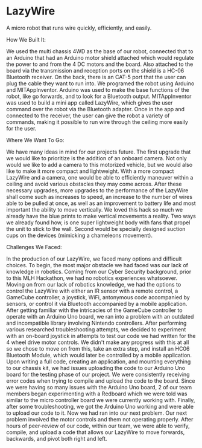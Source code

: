 # LazyWire
A micro robot that runs wire quickly, efficiently, and easily.

How We Built It:

We used the multi chassis 4WD as the base of our robot, connected that to an Arduino that had an Arduino motor shield attached which would regulate the power to and from the 4 DC motors and the board. Also attached to the board via the transmission and reception ports on the shield is a HC-06 Bluetooth receiver. On the back, there is an CAT-5 port that the user can plug the cable they want to run into. We programed the robot using Arduino and MITAppInventor. Arduino was used to make the base functions of the robot, like go forwards, and to look for a Bluetooth output. MITAppInventor was used to build a mini app called LazyWire, which gives the user command over the robot via the Bluetooth adapter. Once in the app and connected to the receiver, the user can give the robot a variety of commands, making it possible to run wire through the ceiling more easily for the user.


Where We Want To Go: 

We have many ideas in mind for our projects future. The first upgrade that we would like to prioritize is the addition of an onboard camera. Not only would we like to add a camera to this motorized vehicle, but we would also like to make it more compact and lightweight. With a more compact LazyWire and a camera, one would be able to efficiently maneuver within a ceiling and avoid various obstacles they may come across. After these necessary upgrades, more upgrades to the performance of the LazyWire shall come such as increases to speed, an increase to the number of wires able to be pulled at once, as well as an improvement to battery life and most important the ability to move vertically. We loved this hack so much we already have the blue prints to make vertical movements a reality. Two ways we already found how, is one super lightweight body with fans that propel the unit to stick to the wall. Second would be specially designed suction cups on the devices (mimicking a chameleons movement).


Challenges We Faced:

In the production of our LazyWire, we faced many options and difficult choices. To begin, the most major obstacle we had faced was our lack of knowledge in robotics. Coming from our Cyber Security background, prior to this MLH Hackathon, we had no robotics experiences whatsoever. Moving on from our lack of robotics knowledge, we had the options to control the LazyWire with either an IR sensor with a remote control, a GameCube controller, a joystick, WiFi, antonymous code accompanied by sensors, or control it via Bluetooth accompanied by a mobile application. After getting familiar with the intricacies of the GameCube controller to operate with an Arduino Uno board, we ran into a problem with an outdated and incompatible library involving Nintendo controllers. After performing various researched troubleshooting attempts, we decided to experiment with an on-board joystick in attempts to test our code we had written for the 4 wheel drive motor controls. We didn't make any progress with this at all so we chose to move on from this, take an extra step, and install an HC06 Bluetooth Module, which would later be controlled by a mobile application. Upon writing a full code, creating an application, and mounting everything to our chassis kit, we had issues uploading the code to our Arduino Uno board for the testing phase of our project. We were consistently receiving error codes when trying to compile and upload the code to the board. Since we were having so many issues with the Arduino Uno board, 2 of our team members began experimenting with a Redboard which we were told was similar to the micro controller board we were currently working with. Finally, after some troubleshooting, we got the Arduino Uno working and were able to upload our code to it. Now we had ran into our next problem. Our next problem involved the motor controls and them not operating properly. After hours of peer-review of our code, within our team, we were able to verify, compile, and upload a code that allows our LazyWire to move forwards, backwards, and pivot both right and left.
